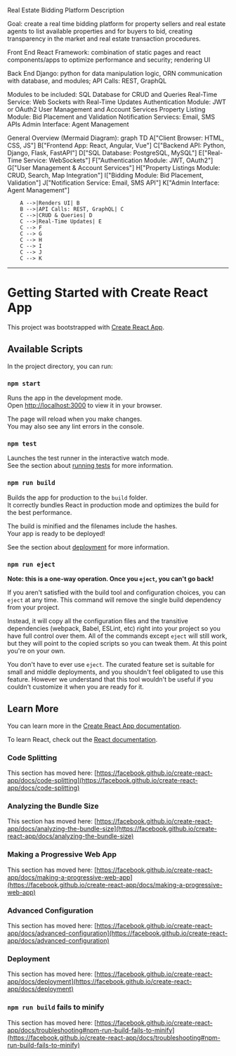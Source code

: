 Real Estate Bidding Platform Description

Goal: create a real time bidding platform for property sellers and real estate agents to list available properties and for buyers to bid, creating transparency in the market and real estate transaction procedures.

Front End React Framework: combination of static pages and react components/apps to optimize performance and security; rendering UI

Back End Django: python for data manipulation logic, ORN communication with database, and modules; API Calls: REST, GraphQL

Modules to be included: 
    SQL Database for CRUD and Queries
    Real-Time Service: Web Sockets with Real-Time Updates
    Authentication Module: JWT or OAuth2
    User Management and Account Services
    Property Listing Module: Bid Placement and Validation
    Notification Serviecs: Email, SMS APIs
    Admin Interface: Agent Management

General Overview (Mermaid Diagram): 
    graph TD
        A["Client Browser: HTML, CSS, JS"]
        B["Frontend App: React, Angular, Vue"]
        C["Backend API: Python, Django, Flask, FastAPI"]
        D["SQL Database: PostgreSQL, MySQL"]
        E["Real-Time Service: WebSockets"]
        F["Authentication Module: JWT, OAuth2"]
        G["User Management & Account Services"]
        H["Property Listings Module: CRUD, Search, Map Integration"]
        I["Bidding Module: Bid Placement, Validation"]
        J["Notification Service: Email, SMS API"]
        K["Admin Interface: Agent Management"]

        A -->|Renders UI| B
        B -->|API Calls: REST, GraphQL| C
        C -->|CRUD & Queries| D
        C -->|Real-Time Updates| E
        C --> F
        C --> G
        C --> H
        C --> I
        C --> J
        C --> K

-----------------------------------------------------------------------------------------------------------------
# Getting Started with Create React App

This project was bootstrapped with [Create React App](https://github.com/facebook/create-react-app).

## Available Scripts

In the project directory, you can run:

### `npm start`

Runs the app in the development mode.\
Open [http://localhost:3000](http://localhost:3000) to view it in your browser.

The page will reload when you make changes.\
You may also see any lint errors in the console.

### `npm test`

Launches the test runner in the interactive watch mode.\
See the section about [running tests](https://facebook.github.io/create-react-app/docs/running-tests) for more information.

### `npm run build`

Builds the app for production to the `build` folder.\
It correctly bundles React in production mode and optimizes the build for the best performance.

The build is minified and the filenames include the hashes.\
Your app is ready to be deployed!

See the section about [deployment](https://facebook.github.io/create-react-app/docs/deployment) for more information.

### `npm run eject`

**Note: this is a one-way operation. Once you `eject`, you can't go back!**

If you aren't satisfied with the build tool and configuration choices, you can `eject` at any time. This command will remove the single build dependency from your project.

Instead, it will copy all the configuration files and the transitive dependencies (webpack, Babel, ESLint, etc) right into your project so you have full control over them. All of the commands except `eject` will still work, but they will point to the copied scripts so you can tweak them. At this point you're on your own.

You don't have to ever use `eject`. The curated feature set is suitable for small and middle deployments, and you shouldn't feel obligated to use this feature. However we understand that this tool wouldn't be useful if you couldn't customize it when you are ready for it.

## Learn More

You can learn more in the [Create React App documentation](https://facebook.github.io/create-react-app/docs/getting-started).

To learn React, check out the [React documentation](https://reactjs.org/).

### Code Splitting

This section has moved here: [https://facebook.github.io/create-react-app/docs/code-splitting](https://facebook.github.io/create-react-app/docs/code-splitting)

### Analyzing the Bundle Size

This section has moved here: [https://facebook.github.io/create-react-app/docs/analyzing-the-bundle-size](https://facebook.github.io/create-react-app/docs/analyzing-the-bundle-size)

### Making a Progressive Web App

This section has moved here: [https://facebook.github.io/create-react-app/docs/making-a-progressive-web-app](https://facebook.github.io/create-react-app/docs/making-a-progressive-web-app)

### Advanced Configuration

This section has moved here: [https://facebook.github.io/create-react-app/docs/advanced-configuration](https://facebook.github.io/create-react-app/docs/advanced-configuration)

### Deployment

This section has moved here: [https://facebook.github.io/create-react-app/docs/deployment](https://facebook.github.io/create-react-app/docs/deployment)

### `npm run build` fails to minify

This section has moved here: [https://facebook.github.io/create-react-app/docs/troubleshooting#npm-run-build-fails-to-minify](https://facebook.github.io/create-react-app/docs/troubleshooting#npm-run-build-fails-to-minify)
